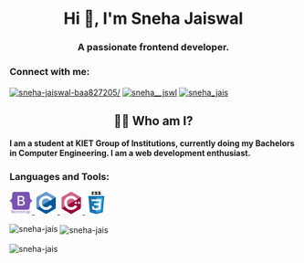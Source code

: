 <h1 align="center">Hi 👋, I'm Sneha Jaiswal</h1>

<h3 align="center">A passionate frontend developer.</h3>



 

<h3 align="left">Connect with me:</h3>
<p align="left">
<a href="https://linkedin.com/in/sneha-jaiswal-baa827205/" target="blank"><img align="center" src="https://raw.githubusercontent.com/rahuldkjain/github-profile-readme-generator/master/src/images/icons/Social/linked-in-alt.svg" alt="sneha-jaiswal-baa827205/" height="30" width="40" /></a>
<a href="https://github.com/Sneha-jais/" target="blank"><img align="center" src="https://raw.githubusercontent.com/rahuldkjain/github-profile-readme-generator/master/src/images/icons/Social/github.svg" alt="sneha__jswl" height="30" width="40" /></a>
 <a href="https://www.hackerrank.com/sneha_jais" target="blank"><img align="center" src="https://raw.githubusercontent.com/rahuldkjain/github-profile-readme-generator/master/src/images/icons/Social/hackerrank.svg" alt="sneha_jais" height="30" width="40" /></a>
</p>

<h2 align="center">👨‍💻 Who am I?</h2>

**I am a student at KIET Group of Institutions, currently doing my Bachelors in Computer Engineering. I am a web development enthusiast.**
<h3 align="left">Languages and Tools:</h3>
<p align="left"> <a href="https://getbootstrap.com" target="_blank" rel="noreferrer"> <img src="https://raw.githubusercontent.com/devicons/devicon/master/icons/bootstrap/bootstrap-plain-wordmark.svg" alt="bootstrap" width="40" height="40"/> </a> <a href="https://www.cprogramming.com/" target="_blank" rel="noreferrer"> <img src="https://raw.githubusercontent.com/devicons/devicon/master/icons/c/c-original.svg" alt="c" width="40" height="40"/> </a> <a href="https://www.w3schools.com/cpp/" target="_blank" rel="noreferrer"> <img src="https://raw.githubusercontent.com/devicons/devicon/master/icons/cplusplus/cplusplus-original.svg" alt="cplusplus" width="40" height="40"/> </a> <a href="https://www.w3schools.com/css/" target="_blank" rel="noreferrer"> <img src="https://raw.githubusercontent.com/devicons/devicon/master/icons/css3/css3-original-wordmark.svg" alt="css3" width="40" height="40"/> </a> </p>

<p><img align="left" src="https://github-readme-stats.vercel.app/api/top-langs?username=sneha-jais&show_icons=true&locale=en&layout=compact" alt="sneha-jais" /></p>

<p>&nbsp;<img align="center" src="https://github-readme-stats.vercel.app/api?username=sneha-jais&show_icons=true&locale=en" alt="sneha-jais" /></p>

<p><img align="center" src="https://github-readme-streak-stats.herokuapp.com/?user=sneha-jais&" alt="sneha-jais" /></p>
